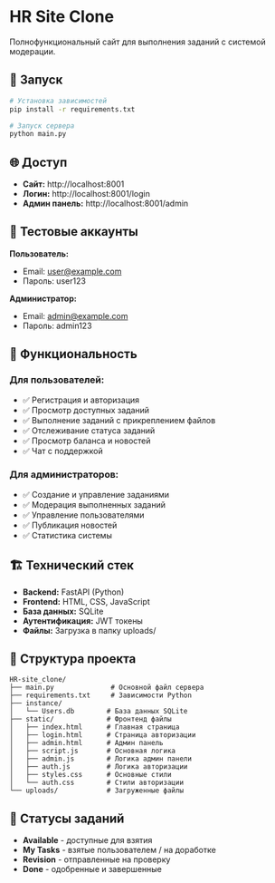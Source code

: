 # HR Site Clone

Полнофункциональный сайт для выполнения заданий с системой модерации.

## 🚀 Запуск

```bash
# Установка зависимостей
pip install -r requirements.txt

# Запуск сервера
python main.py
```

## 🌐 Доступ

- **Сайт:** http://localhost:8001
- **Логин:** http://localhost:8001/login
- **Админ панель:** http://localhost:8001/admin

## 👥 Тестовые аккаунты

**Пользователь:**
- Email: user@example.com
- Пароль: user123

**Администратор:**
- Email: admin@example.com  
- Пароль: admin123

## 📱 Функциональность

### Для пользователей:
- ✅ Регистрация и авторизация
- ✅ Просмотр доступных заданий
- ✅ Выполнение заданий с прикреплением файлов
- ✅ Отслеживание статуса заданий
- ✅ Просмотр баланса и новостей
- ✅ Чат с поддержкой

### Для администраторов:
- ✅ Создание и управление заданиями
- ✅ Модерация выполненных заданий
- ✅ Управление пользователями
- ✅ Публикация новостей
- ✅ Статистика системы

## 🏗️ Технический стек

- **Backend:** FastAPI (Python)
- **Frontend:** HTML, CSS, JavaScript
- **База данных:** SQLite
- **Аутентификация:** JWT токены
- **Файлы:** Загрузка в папку uploads/

## 📂 Структура проекта

```
HR-site_clone/
├── main.py              # Основной файл сервера
├── requirements.txt     # Зависимости Python
├── instance/
│   └── Users.db        # База данных SQLite
├── static/             # Фронтенд файлы
│   ├── index.html      # Главная страница
│   ├── login.html      # Страница авторизации
│   ├── admin.html      # Админ панель
│   ├── script.js       # Основная логика
│   ├── admin.js        # Логика админ панели
│   ├── auth.js         # Логика авторизации
│   ├── styles.css      # Основные стили
│   └── auth.css        # Стили авторизации
└── uploads/            # Загруженные файлы
```

## 🎯 Статусы заданий

- **Available** - доступные для взятия
- **My Tasks** - взятые пользователем / на доработке
- **Revision** - отправленные на проверку
- **Done** - одобренные и завершенные